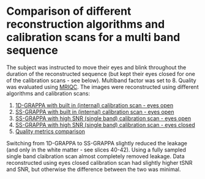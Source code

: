 # Comparison of different reconstruction algorithms and calibration scans for a multi band sequence

The subject was instructed to move their eyes and blink throughout the duration of the reconstructed sequence (but kept their eyes closed for one of the calibration scans - see below). Multiband factor was set to 8. Quality was evaluated using [MRIQC](http://mriqc.org). The images were 
reconstructed using different algorithms and calibration scans:

1. [1D-GRAPPA with built in (internal) calibration scan - eyes open](https://cdn.rawgit.com/chrisfilo/slice_leakage/033e8b20/reports/sub-pilot1_task-rest_rec-old_bold.html) 
1. [SS-GRAPPA with built in (internal) calibration scan - eyes open](https://cdn.rawgit.com/chrisfilo/slice_leakage/033e8b20/reports/sub-pilot1_task-rest_rec-SSGInternalCalEyesOpen_bold.html) 
1. [SS-GRAPPA with high SNR (single band) calibration scan - eyes open](https://cdn.rawgit.com/chrisfilo/slice_leakage/033e8b20/reports/sub-pilot1_task-rest_rec-SSGExternalCalEyesOpen_bold.html) 
1. [SS-GRAPPA with high SNR (single band) calibration scan - eyes closed](https://cdn.rawgit.com/chrisfilo/slice_leakage/033e8b20/reports/sub-pilot1_task-rest_rec-SSGExternalCalEyesClosed_bold.html) 
1. [Quality metrics comparison](https://cdn.rawgit.com/chrisfilo/slice_leakage/033e8b20/reports/bold_group.html)

Switching from 1D-GRAPPA to SS-GRAPPA slightly reduced the leakage (and only in the white matter - see slices 40-42). Using a fully sampled single band claibration scan almost completely removed leakage. Data reconstructed using eyes closed calibration scan had slightly higher tSNR and SNR, but otherwise the difference between the two was minimal.
